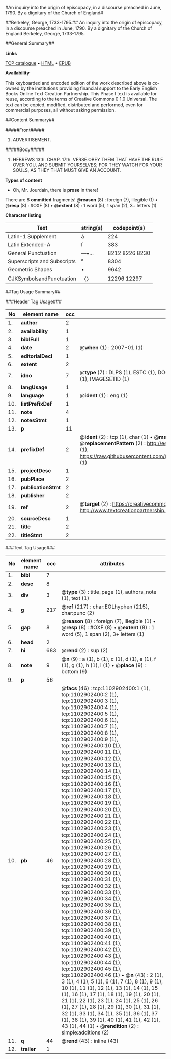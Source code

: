 #An inquiry into the origin of episcopacy, in a discourse preached in June, 1790. By a dignitary of the Church of England#

##Berkeley, George, 1733-1795.##
An inquiry into the origin of episcopacy, in a discourse preached in June, 1790. By a dignitary of the Church of England
Berkeley, George, 1733-1795.

##General Summary##

**Links**

[TCP catalogue](http://www.ota.ox.ac.uk/tcp/)  • 
[HTML](http://tei.it.ox.ac.uk/tcp/Texts-HTML/free/004/004790328.html)  • 
[EPUB](http://tei.it.ox.ac.uk/tcp/Texts-EPUB/free/004/004790328.epub)

**Availability**

This keyboarded and encoded edition of the
	       work described above is co-owned by the institutions
	       providing financial support to the Early English Books
	       Online Text Creation Partnership. This Phase I text is
	       available for reuse, according to the terms of Creative
	       Commons 0 1.0 Universal. The text can be copied,
	       modified, distributed and performed, even for
	       commercial purposes, all without asking permission.


##Content Summary##

#####Front#####

1. ADVERTISEMENT.

#####Body#####

1. HEBREWS 13th. CHAP. 17th. VERSE.OBEY THEM THAT HAVE THE RULE OVER YOU, AND SUBMIT YOURSELVES; FOR THEY WATCH FOR YOUR SOULS, AS THEY THAT MUST GIVE AN ACCOUNT.

**Types of content**

  * Oh, Mr. Jourdain, there is **prose** in there!

There are 8 **ommitted** fragments! 
 @__reason__ (8) : foreign (7), illegible (1)  •  @__resp__ (8) : #OXF (8)  •  @__extent__ (8) : 1 word (5), 1 span (2), 3+ letters (1)

**Character listing**


|Text|string(s)|codepoint(s)|
|---|---|---|
|Latin-1 Supplement|à|224|
|Latin Extended-A|ſ|383|
|General Punctuation|—•…|8212 8226 8230|
|Superscripts             and Subscripts|⁰|8304|
|Geometric Shapes|▪|9642|
|CJKSymbolsandPunctuation|〈〉|12296 12297|

##Tag Usage Summary##

###Header Tag Usage###

|No|element name|occ|attributes|
|---|---|---|---|
|1.|__author__|2||
|2.|__availability__|1||
|3.|__biblFull__|1||
|4.|__date__|2| @__when__ (1) : 2007-01 (1)|
|5.|__editorialDecl__|1||
|6.|__extent__|2||
|7.|__idno__|7| @__type__ (7) : DLPS (1), ESTC (1), DOCNO (1), TCP (1), GALEDOCNO (1), CONTENTSET (1), IMAGESETID (1)|
|8.|__langUsage__|1||
|9.|__language__|1| @__ident__ (1) : eng (1)|
|10.|__listPrefixDef__|1||
|11.|__note__|4||
|12.|__notesStmt__|1||
|13.|__p__|11||
|14.|__prefixDef__|2| @__ident__ (2) : tcp (1), char (1)  •  @__matchPattern__ (2) : ([0-9\-]+):([0-9IVX]+) (1), (.+) (1)  •  @__replacementPattern__ (2) : http://eebo.chadwyck.com/downloadtiff?vid=$1&page=$2 (1), https://raw.githubusercontent.com/textcreationpartnership/Texts/master/tcpchars.xml#$1 (1)|
|15.|__projectDesc__|1||
|16.|__pubPlace__|2||
|17.|__publicationStmt__|2||
|18.|__publisher__|2||
|19.|__ref__|2| @__target__ (2) : https://creativecommons.org/publicdomain/zero/1.0/ (1), http://www.textcreationpartnership.org/docs/. (1)|
|20.|__sourceDesc__|1||
|21.|__title__|2||
|22.|__titleStmt__|2||


###Text Tag Usage###

|No|element name|occ|attributes|
|---|---|---|---|
|1.|__bibl__|7||
|2.|__desc__|8||
|3.|__div__|3| @__type__ (3) : title_page (1), authors_note (1), text (1)|
|4.|__g__|217| @__ref__ (217) : char:EOLhyphen (215), char:punc (2)|
|5.|__gap__|8| @__reason__ (8) : foreign (7), illegible (1)  •  @__resp__ (8) : #OXF (8)  •  @__extent__ (8) : 1 word (5), 1 span (2), 3+ letters (1)|
|6.|__head__|2||
|7.|__hi__|683| @__rend__ (2) : sup (2)|
|8.|__note__|9| @__n__ (9) : a (1), b (1), c (1), d (1), e (1), f (1), g (1), h (1), i (1)  •  @__place__ (9) : bottom (9)|
|9.|__p__|56||
|10.|__pb__|46| @__facs__ (46) : tcp:1102902400:1 (1), tcp:1102902400:2 (1), tcp:1102902400:3 (1), tcp:1102902400:4 (1), tcp:1102902400:5 (1), tcp:1102902400:6 (1), tcp:1102902400:7 (1), tcp:1102902400:8 (1), tcp:1102902400:9 (1), tcp:1102902400:10 (1), tcp:1102902400:11 (1), tcp:1102902400:12 (1), tcp:1102902400:13 (1), tcp:1102902400:14 (1), tcp:1102902400:15 (1), tcp:1102902400:16 (1), tcp:1102902400:17 (1), tcp:1102902400:18 (1), tcp:1102902400:19 (1), tcp:1102902400:20 (1), tcp:1102902400:21 (1), tcp:1102902400:22 (1), tcp:1102902400:23 (1), tcp:1102902400:24 (1), tcp:1102902400:25 (1), tcp:1102902400:26 (1), tcp:1102902400:27 (1), tcp:1102902400:28 (1), tcp:1102902400:29 (1), tcp:1102902400:30 (1), tcp:1102902400:31 (1), tcp:1102902400:32 (1), tcp:1102902400:33 (1), tcp:1102902400:34 (1), tcp:1102902400:35 (1), tcp:1102902400:36 (1), tcp:1102902400:37 (1), tcp:1102902400:38 (1), tcp:1102902400:39 (1), tcp:1102902400:40 (1), tcp:1102902400:41 (1), tcp:1102902400:42 (1), tcp:1102902400:43 (1), tcp:1102902400:44 (1), tcp:1102902400:45 (1), tcp:1102902400:46 (1)  •  @__n__ (43) : 2 (1), 3 (1), 4 (1), 5 (1), 6 (1), 7 (1), 8 (1), 9 (1), 10 (1), 11 (1), 12 (1), 13 (1), 14 (1), 15 (1), 16 (1), 17 (1), 18 (1), 19 (1), 20 (1), 21 (1), 22 (1), 23 (1), 24 (1), 25 (1), 26 (1), 27 (1), 28 (1), 29 (1), 30 (1), 31 (1), 32 (1), 33 (1), 34 (1), 35 (1), 36 (1), 37 (1), 38 (1), 39 (1), 40 (1), 41 (1), 42 (1), 43 (1), 44 (1)  •  @__rendition__ (2) : simple:additions (2)|
|11.|__q__|44| @__rend__ (43) : inline (43)|
|12.|__trailer__|1||
